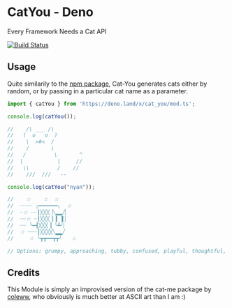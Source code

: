 # CatYou - Deno
Every Framework Needs a Cat API

[![Build Status](https://travis-ci.org/SuperC03/CatYou-Deno.svg?branch=master)](https://travis-ci.org/SuperC03/CatYou-Deno)

## Usage
Quite similarily to the [npm package](https://www.npmjs.com/package/cat-me), Cat-You generates cats either by random, or by passing in a particular cat name as a parameter.

```javascript
import { catYou } from 'https://deno.land/x/cat_you/mod.ts';

console.log(catYou());

//    /\ ___ /\
//   (  o   o  )
//    \  >#<  /
//    /       \
//   /         \       ^
//  |           |     //
//   \\         /    //
//    ///  ///   --

console.log(catYou("nyan"));

//    ☆    ☆  ☆
//  ┈┈┈┈ ╭━━━━━━╮  ☆
//  ┈☆ ┈┈┃╳╳╳▕╲▂▂╱▏
//  ┈┈☆ ┈┃╳╳╳▕▏▍▕▍▏
//  ┈┈ ╰━┫╳╳╳▕▏╰┻╯▏
//  ☆ ┈┈┈┃╳╳╳╳╲▂▂╱
//     ☆ ╰┳┳━━┳┳╯   ☆

// Options: grumpy, approaching, tubby, confused, playful, thoughtful, delighted, nyan, resting
```


## Credits
This Module is simply an improvised version of the cat-me package by [coleww](https://github.com/coleww), who obviously is much better at ASCII art than I am :)

